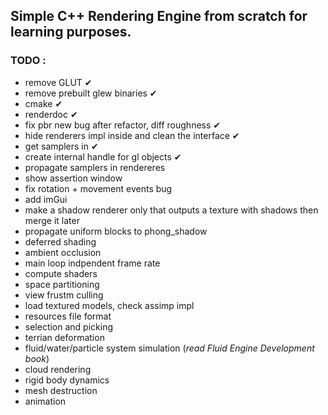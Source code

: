 ## Simple C++ Rendering Engine from scratch for learning purposes. 

### TODO :
- remove GLUT ✔
- remove prebuilt glew binaries ✔
- cmake ✔
- renderdoc ✔
- fix pbr new bug after refactor, diff roughness ✔
- hide renderers impl inside and clean the interface ✔
- get samplers in ✔
- create internal handle for gl objects ✔
- propagate samplers in rendereres
- show assertion window
- fix rotation + movement events bug
- add imGui
- make a shadow renderer only that outputs a texture with shadows then merge it later
- propagate uniform blocks to phong_shadow
- deferred shading
- ambient occlusion
- main loop indpendent frame rate
- compute shaders
- space partitioning 
- view frustm culling
- load textured models, check assimp impl
- resources file format
- selection and picking
- terrian deformation
- fluid/water/particle system simulation (*read Fluid Engine Development book*)
- cloud rendering
- rigid body dynamics
- mesh destruction
- animation 
